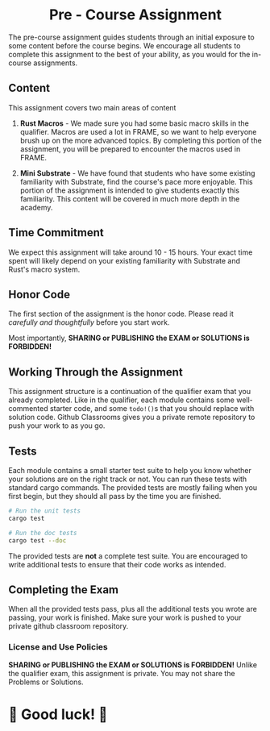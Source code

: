 <h1 align="center">Pre - Course Assignment</h1>

The pre-course assignment guides students through an initial exposure to some content before the course begins.
We encourage all students to complete this assignment to the best of your ability, as you would for the in-course assignments.

## Content

This assignment covers two main areas of content

1. **Rust Macros** - We made sure you had some basic macro skills in the qualifier.
Macros are used a lot in FRAME, so we want to help everyone brush up on the more advanced topics.
By completing this portion of the assignment, you will be prepared to encounter the macros used in FRAME.

2. **Mini Substrate** - We have found that students who have some existing familiarity with Substrate, find the course's pace more enjoyable. This portion of the assignment is intended to give students exactly this familiarity. This content will be covered in much more depth in the academy.

## Time Commitment

We expect this assignment will take around 10 - 15 hours.
Your exact time spent will likely depend on your existing familiarity with Substrate and Rust's macro system.

## Honor Code

The first section of the assignment is the honor code.
Please read it _carefully and thoughtfully_ before you start work.

Most importantly, **SHARING or PUBLISHING the EXAM or SOLUTIONS is FORBIDDEN!**

## Working Through the Assignment

This assignment structure is a continuation of the qualifier exam that you already completed.
Like in the qualifier, each module contains some well-commented starter code, and some `todo!()`s that you should replace with solution code.
Github Classrooms gives you a private remote repository to push your work to as you go.

## Tests

Each module contains a small starter test suite to help you know whether your solutions are on the right track or not.
You can run these tests with standard cargo commands.
The provided tests are mostly failing when you first begin, but they should all pass by the time you are finished.

```sh
# Run the unit tests
cargo test

# Run the doc tests
cargo test --doc
```

The provided tests are **not** a complete test suite.
You are encouraged to write additional tests to ensure that their code works as intended.

## Completing the Exam

When all the provided tests pass, plus all the additional tests you wrote are passing, your work is finished.
Make sure your work is pushed to your private github classroom repository.

### License and Use Policies

**SHARING or PUBLISHING the EXAM or SOLUTIONS is FORBIDDEN!**
Unlike the qualifier exam, this assignment is private.
You may not share the Problems or Solutions.

# 🚀 Good luck! 🚀
